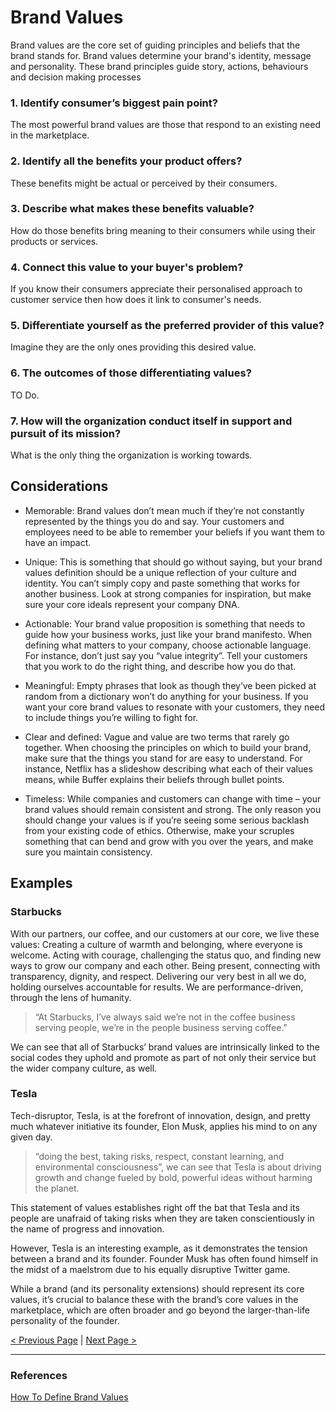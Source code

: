 ﻿# Brand Values

Brand values are the core set of guiding principles and beliefs that the brand stands for. Brand values determine your brand's identity, message and personality. These brand principles guide story, actions, behaviours and decision making processes

### 1. Identify consumer’s biggest pain point?

The most powerful brand values are those that respond to an existing need in the marketplace.

### 2. Identify all the benefits your product offers?

These benefits might be actual or perceived by their consumers.

### 3. Describe what makes these benefits valuable?

How do those benefits bring meaning to their consumers while using their products or services.

### 4. Connect this value to your buyer's problem?

If you know their consumers appreciate their personalised approach to customer service then how does it link to consumer's needs.

### 5. Differentiate yourself as the preferred provider of this value?

Imagine they are the only ones providing this desired value.

### 6. The outcomes of those differentiating values?

TO Do.

### 7. How will the organization conduct itself in support and pursuit of its mission?

What is the only thing the organization is working towards.

## Considerations

- Memorable: Brand values don’t mean much if they’re not constantly represented by the things you do and say. Your customers and employees need to be able to remember your beliefs if you want them to have an impact.

- Unique: This is something that should go without saying, but your brand values definition should be a unique reflection of your culture and identity. You can’t simply copy and paste something that works for another business. Look at strong companies for inspiration, but make sure your core ideals represent your company DNA.

- Actionable: Your brand value proposition is something that needs to guide how your business works, just like your brand manifesto. When defining what matters to your company, choose actionable language. For instance, don’t just say you “value integrity”. Tell your customers that you work to do the right thing, and describe how you do that.

- Meaningful: Empty phrases that look as though they’ve been picked at random from a dictionary won’t do anything for your business. If you want your core brand values to resonate with your customers, they need to include things you’re willing to fight for.
- Clear and defined: Vague and value are two terms that rarely go together. When choosing the principles on which to build your brand, make sure that the things you stand for are easy to understand. For instance, Netflix has a slideshow describing what each of their values means, while Buffer explains their beliefs through bullet points.
- Timeless: While companies and customers can change with time – your brand values should remain consistent and strong. The only reason you should change your values is if you’re seeing some serious backlash from your existing code of ethics. Otherwise, make your scruples something that can bend and grow with you over the years, and make sure you maintain consistency.

## Examples

### Starbucks

With our partners, our coffee, and our customers at our core, we live these values:
Creating a culture of warmth and belonging, where everyone is welcome.
Acting with courage, challenging the status quo, and finding new ways to grow our company and each other.
Being present, connecting with transparency, dignity, and respect.
Delivering our very best in all we do, holding ourselves accountable for results.
We are performance-driven, through the lens of humanity.

> “At Starbucks, I’ve always said we’re not in the coffee business serving people, we’re in the people business serving coffee.”

We can see that all of Starbucks’ brand values are intrinsically linked to the social codes they uphold and promote as part of not only their service but the wider company culture, as well.

### Tesla

Tech-disruptor, Tesla, is at the forefront of innovation, design, and pretty much whatever initiative its founder, Elon Musk, applies his mind to on any given day.

> “doing the best, taking risks, respect, constant learning, and environmental consciousness”, we can see that Tesla is about driving growth and change fueled by bold, powerful ideas without harming the planet.

This statement of values establishes right off the bat that Tesla and its people are unafraid of taking risks when they are taken conscientiously in the name of progress and innovation.

However, Tesla is an interesting example, as it demonstrates the tension between a brand and its founder. Founder Musk has often found himself in the midst of a maelstrom due to his equally disruptive Twitter game.

While a brand (and its personality extensions) should represent its core values, it’s crucial to balance these with the brand’s core values in the marketplace, which are often broader and go beyond the larger-than-life personality of the founder.

[< Previous Page](./03.purpose.md)
|
[Next Page >](./05.mission.md)

<hr/>

### References

[How To Define Brand Values](https://fabrikbrands.com/how-to-define-brand-values/https://fabrikbrands.com/how-to-define-brand-values/)
